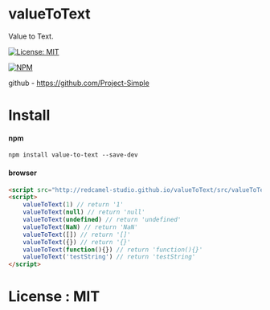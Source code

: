 # valueToText
Value to Text.

[![License: MIT](https://img.shields.io/badge/License-MIT-yellow.svg)](https://opensource.org/licenses/MIT)

[![NPM](https://nodei.co/npm/value-to-text.png)](https://npmjs.org/package/value-to-text)

github - https://github.com/Project-Simple

# Install 
#### npm 
```npm
npm install value-to-text --save-dev
```
#### browser
```html
<script src="http://redcamel-studio.github.io/valueToText/src/valueToText.js"></script>
<script>
    valueToText(1) // return '1'
    valueToText(null) // return 'null'
    valueToText(undefined) // return 'undefined'
    valueToText(NaN) // return 'NaN'
    valueToText([]) // return '[]'
    valueToText({}) // return '{}'
    valueToText(function(){}) // return 'function(){}'
    valueToText('testString') // return 'testString'
</script>
```
# License : MIT 
